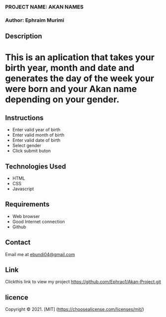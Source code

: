 ### PROJECT NAME: AKAN NAMES

### Author: Ephraim Murimi

## Description
# This is an aplication that takes your birth year, month and date and generates the day of the week your were born and your Akan name depending on your gender.
 
 ## Instructions
 * Enter valid year of birth
 * Enter valid month of birth
 * Enter valid date of birth
 * Select gender
 * Click submit buton

 ## Technologies Used
 * HTML
 * CSS
 * Javascript

 ## Requirements
 * Web browser
 * Good Internet connection
 * Github

 ## Contact
 Email me at ebundi04@gmail.com

 ## Link
 Clickthis link to view my project https://github.com/Ephrao1/Akan-Project.git

 ## licence
  Copyright &copy; 2021. [MIT] (https://choosealicense.com/licenses/mit/)

